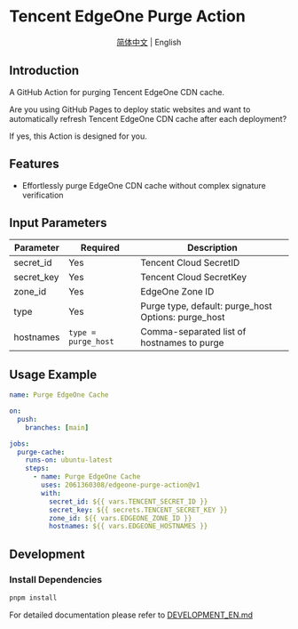 # Tencent EdgeOne Purge Action

<div align = center>

[简体中文](/README.md) | English

</div>

## Introduction

A GitHub Action for purging Tencent EdgeOne CDN cache.

Are you using GitHub Pages to deploy static websites and want to automatically refresh Tencent EdgeOne CDN cache after each deployment?

If yes, this Action is designed for you.

## Features

- Effortlessly purge EdgeOne CDN cache without complex signature verification

## Input Parameters

| Parameter    | Required            | Description                                  |
| ------------ | ------------------- | -------------------------------------------- |
| secret_id    | Yes                 | Tencent Cloud SecretID                      |
| secret_key   | Yes                 | Tencent Cloud SecretKey                     |
| zone_id      | Yes                 | EdgeOne Zone ID                             |
| type         | Yes                 | Purge type, default: purge_host Options: purge_host |
| hostnames    | `type = purge_host` | Comma-separated list of hostnames to purge  |

## Usage Example

```yaml
name: Purge EdgeOne Cache

on:
  push:
    branches: [main]

jobs:
  purge-cache:
    runs-on: ubuntu-latest
    steps:
      - name: Purge EdgeOne Cache
        uses: 2061360308/edgeone-purge-action@v1
        with:
          secret_id: ${{ vars.TENCENT_SECRET_ID }}
          secret_key: ${{ secrets.TENCENT_SECRET_KEY }}
          zone_id: ${{ vars.EDGEONE_ZONE_ID }}
          hostnames: ${{ vars.EDGEONE_HOSTNAMES }}
```

## Development
### Install Dependencies

```bash
pnpm install
```

For detailed documentation please refer to [DEVELOPMENT_EN.md](DEVELOPMENT_EN.md)